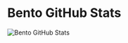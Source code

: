 # Bento GitHub Stats
![Bento GitHub Stats](https://firebasestorage.googleapis.com/v0/b/smartkaksha-fe32c.appspot.com/o/opbento2%2Fbento_1730475330603.png?alt=media&token=8c512906-2894-4a55-9be8-d7afccd4e903)
